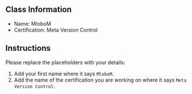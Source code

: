 ## Class Information
- Name: MloboM  
- Certification: Meta Version Control   

## Instructions
Please replace the placeholders with your details:
1. Add your first name where it says `MloboM`.  
2. Add the name of the certification you are working on where it says `Meta Version Control`.  
